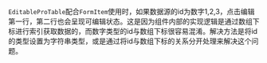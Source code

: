 `EditableProTable`配合`FormItem`使用时，如果数据源的id为数字1,2,3，点击编辑第一行，第二行也会呈现可编辑状态。这是因为组件内部的实现逻辑是通过数组下标进行索引获取数据的，而数字类型的id与数组下标很容易混淆。解决方法是将id的类型设置为字符串类型，或是通过将id与数组下标的关系分开处理来解决这个问题。
